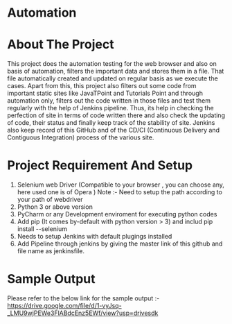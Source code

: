 # Automation

# About The Project

This project does the automation testing for the web browser and also on basis of automation, filters the important data and stores them in a file. That file automatically created and updated on regular basis as we execute the cases.
Apart from this, this project also filters out some code from important static sites like JavaTPoint and Tutorials Point and through automation only, filters out the code written in those files and test them regularly with the help of Jenkins pipeline. Thus, its help in checking the perfection of site in terms of code written there and also check the updating of code, their status and finally keep track of the stability of site.
Jenkins also keep record of this GitHub and of the CD/CI (Continuous Delivery and Contiguous Integration) process of the various site.


# Project Requirement And Setup

1. Selenium web Driver (Compatible to your browser , you can choose any, here used one is of Opera )
Note :-  Need to setup the path according to your path of webdriver
2. Python 3 or above version
3. PyCharm or any Development enviroment for executing python codes
5. Add pip (It comes by-default with python version > 3) and includ pip install --selenium
4. Needs to setup Jenkins with default plugings installed
5. Add Pipeline through jenkins by giving the master link of this github and file name as jenkinsfile.

# Sample Output
Please refer to the below link for the sample output :-
https://drive.google.com/file/d/1-vyJsq-_LMU9wjPEWe3FlABdcEnz5EWf/view?usp=drivesdk

